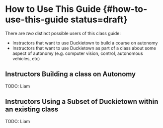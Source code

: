 # How to Use This Guide {#how-to-use-this-guide status=draft}

There are *two* distinct possible users of this class guide:

 - Instructors that want to use Duckietown to build a course on autonomy
 - Instructors that want to use Duckietown as part of a class about some aspect of autonomy (e.g. computer vision, control, autonomous vehicles, etc)


## Instructors Building a class on Autonomy

TODO: Liam

## Instructors Using a Subset of Duckietown within an existing class

TODO: Liam
